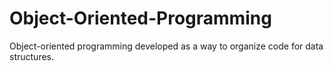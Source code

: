 # Object-Oriented-Programming
Object-oriented programming developed as a way to organize code for data structures. 
